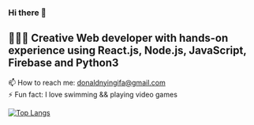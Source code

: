 ### Hi there 👋

<!--
**donaldnyingifa/donaldnyingifa** is a ✨ _special_ ✨ repository because its `README.md` (this file) appears on your GitHub profile.

Here are some ideas to get you started:

- 🔭 I’m currently working on ...
- 🌱 I’m currently learning ...
- 👯 I’m looking to collaborate on ...
- 🤔 I’m looking for help with ...
- 💬 Ask me about ...
- 📫 How to reach me: ...
- 😄 Pronouns: ...
- ⚡ Fun fact: ...
-->

## 🧑🏻‍💻 Creative Web developer with hands-on experience using React.js, Node.js, JavaScript, Firebase and Python3 <br>
📫 How to reach me: donaldnyingifa@gmail.com <br>
⚡ Fun fact: I love swimming && playing video games

[![Top Langs](https://github-readme-stats.vercel.app/api/top-langs/?username=donaldnyingifa)](https://github.com/donaldnyingifa/github-readme-stats)

